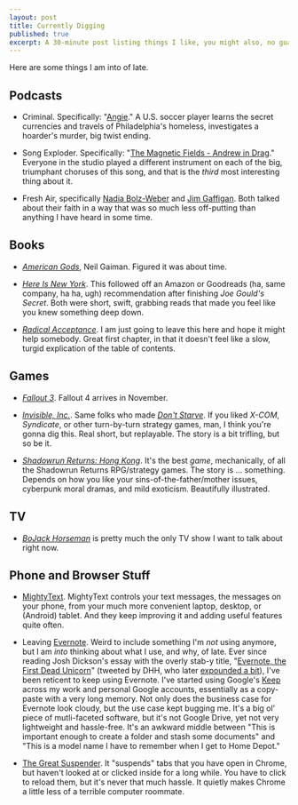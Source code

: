 ```yaml
---
layout: post
title: Currently Digging
published: true
excerpt: A 30-minute post listing things I like, you might also, no guarantees, let's go.
---
```


Here are some things I am into of late.

## Podcasts

+ Criminal. Specifically: "[Angie](http://thisiscriminal.com/episode-26-angie-9-11-2015/)." A U.S. soccer player learns the secret currencies and travels of Philadelphia's homeless, investigates a hoarder's murder, big twist ending.

+ Song Exploder. Specifically: "[The Magnetic Fields - Andrew in Drag](http://songexploder.net/magnetic-fields)." Everyone in the studio played a different instrument on each of the big, triumphant choruses of this song, and that is the _third_ most interesting thing about it.

+ Fresh Air, specifically [Nadia Bolz-Weber](http://www.npr.org/2015/09/17/441139500/lutheran-minister-preaches-a-gospel-of-love-to-junkies-drag-queens-and-outsiders) and [Jim Gaffigan](http://www.npr.org/2015/09/24/443070367/comic-jim-gaffigan-on-stand-up-faith-and-opening-for-the-pope). Both talked about their faith in a way that was so much less off-putting than anything I have heard in some time.

## Books

+ _[American Gods](https://en.wikipedia.org/wiki/American_Gods)_, Neil Gaiman. Figured it was about time.

+ [_Here Is New York_](https://www.goodreads.com/book/show/10814.Here_Is_New_York). This followed off an Amazon or Goodreads (ha, same company, ha ha, ugh) recommendation after finishing _Joe Gould's Secret_. Both were short, swift, grabbing reads that made you feel like you knew something deep down.

+ [_Radical Acceptance_](http://www.amazon.com/Radical-Acceptance-Embracing-Heart-Buddha/dp/0553380990). I am just going to leave this here and hope it might help somebody. Great first chapter, in that it doesn't feel like a slow, turgid explication of the table of contents.

## Games

+ [_Fallout 3_](https://en.wikipedia.org/wiki/Fallout_3). Fallout 4 arrives in November.

+ [_Invisible, Inc._](https://www.kleientertainment.com/games/invisible-inc). Same folks who made [_Don't Starve_](http://gamesondelay.kinja.com/dying-as-a-feature-dont-starve-and-impermanence-and-b-1625190832). If you liked _X-COM_, _Syndicate_, or other turn-by-turn strategy games, man, I think you're gonna dig this. Real short, but replayable. The story is a bit trifling, but so be it.

+ [_Shadowrun Returns: Hong Kong_](http://harebrained-schemes.com/shadowrun/hongkong/). It's the best _game_, mechanically, of all the Shadowrun Returns RPG/strategy games. The story is ... something. Depends on how you like your sins-of-the-father/mother issues, cyberpunk moral dramas, and mild exoticism. Beautifully illustrated.

## TV

+ [_BoJack Horseman_](http://www.netflix.com/title/70300800) is pretty much the only TV show I want to talk about right now.

## Phone and Browser Stuff

+ [MightyText](http://mightytext.net). MightyText controls your text messages, the messages on your phone, from your much more convenient laptop, desktop, or (Android) tablet. And they keep improving it and adding useful features quite often.

+ Leaving [Evernote](http://evernote.com). Weird to include something I'm _not_ using anymore, but I am _into_ thinking about what I use, and why, of late. Ever since reading Josh Dickson's essay with the overly stab-y title, "[Evernote, the First Dead Unicorn](https://syrah.co/joshdickson40/55e1beac15970d6c01395d9d)" (tweeted by DHH, who later [expounded a bit](https://medium.com/@dhh/making-money-along-the-way-did-dropbox-and-evernote-heed-the-lessons-of-flip-f5a133fe00d4)), I've been reticent to keep using Evernote. I've started using Google's [Keep](http://keep.google.com) across my work and personal Google accounts, essentially as a copy-paste with a very long memory. Not only does the business case for Evernote look cloudy, but the use case kept bugging me. It's a big ol' piece of mutli-faceted software, but it's not Google Drive, yet not very lightweight and hassle-free. It's an awkward middle between "This is important enough to create a folder and stash some documents" and "This is a model name I have to remember when I get to Home Depot."

+ [The Great Suspender](https://chrome.google.com/webstore/detail/the-great-suspender/klbibkeccnjlkjkiokjodocebajanakg). It "suspends" tabs that you have open in Chrome, but haven't looked at or clicked inside for a long while. You have to click to reload them, but it's never that much hassle. It quietly makes Chrome a little less of a terrible computer roommate.
